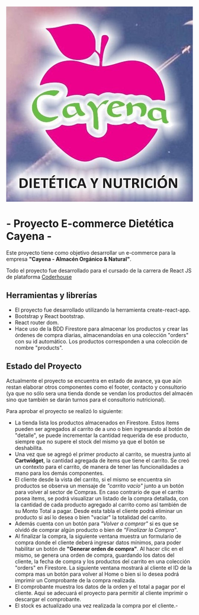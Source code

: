 ![Cayena](https://github.com/sebaorozco/cayena-react/blob/master/src/images/Logo/logoCayena.jpg)

# - Proyecto E-commerce Dietética Cayena - 

Este proyecto tiene como objetivo desarrollar un e-commerce para la empresa **"Cayena - Almacén Orgánico & Natural"**.

Todo el proyecto fue desarrollado para el cursado de la carrera de React JS de plataforma [Coderhouse](https://plataforma.coderhouse.com/cursos)

## Herramientas y librerías

- El proyecto fue desarrollado utilizando la herramienta create-react-app.
- Bootstrap y React bootstrap.
- React router dom.
- Hace uso de la BDD Firestore para almacenar los productos y crear las órdenes de compra diarias, almacenandolas en una colección "orders" con su id automático. Los productos corresponden a una colección de nombre "products".

## Estado del Proyecto

Actualmente el proyecto se encuentra en estado de avance, ya que aún restan elaborar otros componentes como el footer, contacto y consultorio (ya que no sólo sera una tienda donde se vendan los productos del almacén sino que también se darán turnos para el consultorio nutricional).

Para aprobar el proyecto se realizó lo siguiente:

- La tienda lista los productos almacenados en Firestore. Estos items pueden ser agregados al carrito de a uno o bien ingresando al botón de "detalle", se puede incrementar la cantidad requerida de ese producto, siempre que no supere el stock del mismo ya que el botón se deshabilita.
- Una vez que se agregó el primer producto al carrito, se muestra junto al **Cartwidget**, la cantidad agregada de items que tiene el carrito. Se creó un contexto para el carrito, de manera de tener las funcionalidades a mano para los demás componentes.
- El cliente desde la vista del carrito, si el mismo se encuentra sin productos se observa un mensaje de *"carrito vacío"* junto a un botón para volver al sector de Compras. En caso contrario de que el carrito posea items, se podrá visualizar un listado de la compra detallada, con la cantidad de cada producto agregado al carrito como así también de su Monto Total a pagar. Desde esta tabla el cliente podrá eliminar un producto si así lo desea o bien "vaciar" la totalidad del carrito.
- Además cuenta con un botón para *"Volver a comprar"* si es que se olvidó de comprar algún producto o bien de *"Finalizar la Compra"*.
- Al finalizar la compra, la siguiente ventana muestra un formulario de compra donde el cliente deberá ingresar datos mínimos, para poder habilitar un botón de **"Generar orden de compra"**. Al hacer clic en el mismo, se genera una orden de compra, guardando los datos del cliente, la fecha de compra y los productos del carrito en una colección "orders" en Firestore. La siguiente ventana mostrará al cliente el ID de la compra mas un botón para volver al Home o bien si lo desea podrá imprimir un Comprobante de la compra realizada. 
- El comprobante muestra los datos de la orden y el total a pagar por el cliente. Aqui se adecuará el proyecto para permitir al cliente imprimir o descargar el comprobante.
- El stock es actualizado una vez realizada la compra por el cliente.-

